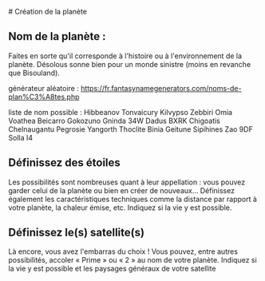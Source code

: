 # Création de la planète

## Nom de la planète :

Faites en sorte qu'il corresponde à l'histoire ou à l'environnement de la planète. Désolous sonne bien pour un monde sinistre (moins en revanche que Bisouland).

générateur aléatoire : https://fr.fantasynamegenerators.com/noms-de-plan%C3%A8tes.php

liste de nom possible :
Hibbeanov
Tonvaicury
Kilvypso
Zebbiri
Omia
Voathea
Beicarro
Gokozuno
Gninda 34W
Dadus BXRK
Chigoatis
Chelnaugantu
Pegrosie
Yangorth
Thoclite
Binia
Geitune
Sipihines
Zao 9DF
Solla I4

## Définissez des étoiles

Les possibilités sont nombreuses quant à leur appellation : vous pouvez garder celui de la planète ou bien en créer de nouveaux... Définissez également les caractéristiques techniques comme la distance par rapport à votre planète, la chaleur émise, etc. Indiquez si la vie y est possible.

## Définissez le(s) satellite(s)

Là encore, vous avez l'embarras du choix ! Vous pouvez, entre autres possibilités, accoler « Prime » ou « 2 » au nom de votre planète. Indiquez si la vie y est possible et les paysages généraux de votre satellite
